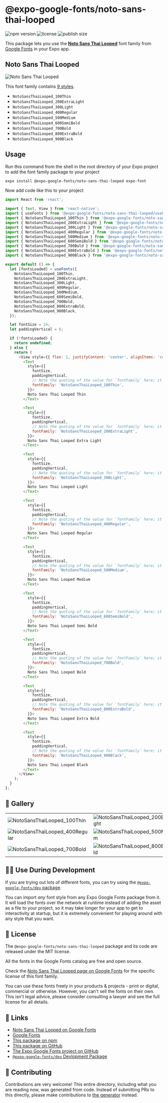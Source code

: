 # @expo-google-fonts/noto-sans-thai-looped

![npm version](https://flat.badgen.net/npm/v/@expo-google-fonts/noto-sans-thai-looped)
![license](https://flat.badgen.net/github/license/expo/google-fonts)
![publish size](https://flat.badgen.net/packagephobia/install/@expo-google-fonts/noto-sans-thai-looped)

This package lets you use the [**Noto Sans Thai Looped**](https://fonts.google.com/specimen/Noto+Sans+Thai+Looped) font family from [Google Fonts](https://fonts.google.com/) in your Expo app.

## Noto Sans Thai Looped

![Noto Sans Thai Looped](./font-family.png)

This font family contains [9 styles](#-gallery).

- `NotoSansThaiLooped_100Thin`
- `NotoSansThaiLooped_200ExtraLight`
- `NotoSansThaiLooped_300Light`
- `NotoSansThaiLooped_400Regular`
- `NotoSansThaiLooped_500Medium`
- `NotoSansThaiLooped_600SemiBold`
- `NotoSansThaiLooped_700Bold`
- `NotoSansThaiLooped_800ExtraBold`
- `NotoSansThaiLooped_900Black`

## Usage

Run this command from the shell in the root directory of your Expo project to add the font family package to your project
```sh
expo install @expo-google-fonts/noto-sans-thai-looped expo-font
```

Now add code like this to your project
```js
import React from 'react';

import { Text, View } from 'react-native';
import { useFonts } from '@expo-google-fonts/noto-sans-thai-looped/useFonts';
import { NotoSansThaiLooped_100Thin } from '@expo-google-fonts/noto-sans-thai-looped/100Thin';
import { NotoSansThaiLooped_200ExtraLight } from '@expo-google-fonts/noto-sans-thai-looped/200ExtraLight';
import { NotoSansThaiLooped_300Light } from '@expo-google-fonts/noto-sans-thai-looped/300Light';
import { NotoSansThaiLooped_400Regular } from '@expo-google-fonts/noto-sans-thai-looped/400Regular';
import { NotoSansThaiLooped_500Medium } from '@expo-google-fonts/noto-sans-thai-looped/500Medium';
import { NotoSansThaiLooped_600SemiBold } from '@expo-google-fonts/noto-sans-thai-looped/600SemiBold';
import { NotoSansThaiLooped_700Bold } from '@expo-google-fonts/noto-sans-thai-looped/700Bold';
import { NotoSansThaiLooped_800ExtraBold } from '@expo-google-fonts/noto-sans-thai-looped/800ExtraBold';
import { NotoSansThaiLooped_900Black } from '@expo-google-fonts/noto-sans-thai-looped/900Black';

export default () => {
  let [fontsLoaded] = useFonts({
    NotoSansThaiLooped_100Thin,
    NotoSansThaiLooped_200ExtraLight,
    NotoSansThaiLooped_300Light,
    NotoSansThaiLooped_400Regular,
    NotoSansThaiLooped_500Medium,
    NotoSansThaiLooped_600SemiBold,
    NotoSansThaiLooped_700Bold,
    NotoSansThaiLooped_800ExtraBold,
    NotoSansThaiLooped_900Black,
  });

  let fontSize = 24;
  let paddingVertical = 6;

  if (!fontsLoaded) {
    return undefined;
  } else {
    return (
      <View style={{ flex: 1, justifyContent: 'center', alignItems: 'center' }}>
        <Text
          style={{
            fontSize,
            paddingVertical,
            // Note the quoting of the value for `fontFamily` here; it expects a string!
            fontFamily: 'NotoSansThaiLooped_100Thin',
          }}>
          Noto Sans Thai Looped Thin
        </Text>

        <Text
          style={{
            fontSize,
            paddingVertical,
            // Note the quoting of the value for `fontFamily` here; it expects a string!
            fontFamily: 'NotoSansThaiLooped_200ExtraLight',
          }}>
          Noto Sans Thai Looped Extra Light
        </Text>

        <Text
          style={{
            fontSize,
            paddingVertical,
            // Note the quoting of the value for `fontFamily` here; it expects a string!
            fontFamily: 'NotoSansThaiLooped_300Light',
          }}>
          Noto Sans Thai Looped Light
        </Text>

        <Text
          style={{
            fontSize,
            paddingVertical,
            // Note the quoting of the value for `fontFamily` here; it expects a string!
            fontFamily: 'NotoSansThaiLooped_400Regular',
          }}>
          Noto Sans Thai Looped Regular
        </Text>

        <Text
          style={{
            fontSize,
            paddingVertical,
            // Note the quoting of the value for `fontFamily` here; it expects a string!
            fontFamily: 'NotoSansThaiLooped_500Medium',
          }}>
          Noto Sans Thai Looped Medium
        </Text>

        <Text
          style={{
            fontSize,
            paddingVertical,
            // Note the quoting of the value for `fontFamily` here; it expects a string!
            fontFamily: 'NotoSansThaiLooped_600SemiBold',
          }}>
          Noto Sans Thai Looped Semi Bold
        </Text>

        <Text
          style={{
            fontSize,
            paddingVertical,
            // Note the quoting of the value for `fontFamily` here; it expects a string!
            fontFamily: 'NotoSansThaiLooped_700Bold',
          }}>
          Noto Sans Thai Looped Bold
        </Text>

        <Text
          style={{
            fontSize,
            paddingVertical,
            // Note the quoting of the value for `fontFamily` here; it expects a string!
            fontFamily: 'NotoSansThaiLooped_800ExtraBold',
          }}>
          Noto Sans Thai Looped Extra Bold
        </Text>

        <Text
          style={{
            fontSize,
            paddingVertical,
            // Note the quoting of the value for `fontFamily` here; it expects a string!
            fontFamily: 'NotoSansThaiLooped_900Black',
          }}>
          Noto Sans Thai Looped Black
        </Text>
      </View>
    );
  }
};

```

## 🔡 Gallery


||||
|-|-|-|
|![NotoSansThaiLooped_100Thin](.//100Thin/NotoSansThaiLooped_100Thin.ttf.png)|![NotoSansThaiLooped_200ExtraLight](.//200ExtraLight/NotoSansThaiLooped_200ExtraLight.ttf.png)|![NotoSansThaiLooped_300Light](.//300Light/NotoSansThaiLooped_300Light.ttf.png)||
|![NotoSansThaiLooped_400Regular](.//400Regular/NotoSansThaiLooped_400Regular.ttf.png)|![NotoSansThaiLooped_500Medium](.//500Medium/NotoSansThaiLooped_500Medium.ttf.png)|![NotoSansThaiLooped_600SemiBold](.//600SemiBold/NotoSansThaiLooped_600SemiBold.ttf.png)||
|![NotoSansThaiLooped_700Bold](.//700Bold/NotoSansThaiLooped_700Bold.ttf.png)|![NotoSansThaiLooped_800ExtraBold](.//800ExtraBold/NotoSansThaiLooped_800ExtraBold.ttf.png)|![NotoSansThaiLooped_900Black](.//900Black/NotoSansThaiLooped_900Black.ttf.png)||


## 👩‍💻 Use During Development

If you are trying out lots of different fonts, you can try using the [`@expo-google-fonts/dev` package](https://github.com/freeboub/google-fonts/tree/master/font-packages/dev#readme).

You can import *any* font style from any Expo Google Fonts package from it. It will load the fonts
over the network at runtime instead of adding the asset as a file to your project, so it may take longer
for your app to get to interactivity at startup, but it is extremely convenient
for playing around with any style that you want.

## 📖 License

The `@expo-google-fonts/noto-sans-thai-looped` package and its code are released under the MIT license.

All the fonts in the Google Fonts catalog are free and open source.

Check the [Noto Sans Thai Looped page on Google Fonts](https://fonts.google.com/specimen/Noto+Sans+Thai+Looped) for the specific license of this font family.

You can use these fonts freely in your products & projects - print or digital, commercial or otherwise. However, you can't sell the fonts on their own. This isn't legal advice, please consider consulting a lawyer and see the full license for all details.

## 🔗 Links

- [Noto Sans Thai Looped on Google Fonts](https://fonts.google.com/specimen/Noto+Sans+Thai+Looped)
- [Google Fonts](https://fonts.google.com/)
- [This package on npm](https://www.npmjs.com/package/@expo-google-fonts/noto-sans-thai-looped)
- [This package on GitHub](https://github.com/freeboub/google-fonts/tree/master/font-packages/noto-sans-thai-looped)
- [The Expo Google Fonts project on GitHub](https://github.com/freeboub/google-fonts)
- [`@expo-google-fonts/dev` Devlopment Package](https://github.com/freeboub/google-fonts/tree/master/font-packages/dev)

## 🤝 Contributing

Contributions are very welcome! This entire directory, including what you are reading now, was generated from code. Instead of submitting PRs to this directly, please make contributions to [the generator](https://github.com/freeboub/google-fonts/tree/master/packages/generator) instead.
